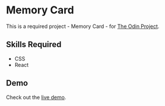# Memory Card
This is a required project - Memory Card - for [The Odin Project](https://www.theodinproject.com/).

## Skills Required
- CSS
- React

## Demo
Check out the [live demo](https://memory-card-indol-xi.vercel.app).